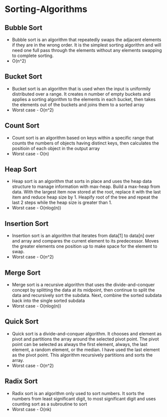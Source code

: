 # Sorting-Algorithms

## Bubble Sort
  - Bubble sort is an algorithm that repeatedly swaps the adjacent elements if they are in the wrong order. It is the simplest sorting algorithm and will need one full pass through the elements without any elements swapping to complete sorting. 
  - O(n^2)

## Bucket Sort
  - Bucket sort is an algorithm that is used when the input is uniformily distributed over a range. It creates n number of empty buckets and applies a sorting algorithm to the elements in each bucket, then takes the elements out of the buckets and joins them to a sorted array
  - Worst case - O(n^2)

## Count Sort
  - Count sort is an algorithm based on keys within a specific range that counts the numbers of objects having distinct keys, then calculates the positioin of each object in the output array
  - Worst case - O(n)
  
## Heap Sort
  - Heap sort is an algorithm that sorts in place and uses the heap data structure to manage information with max-heap. Build a max-heap from data. With the largest item now stored at the root, replace it with the last item and reduce heap size by 1. Heapify root of the tree and repeat the last 2 steps while the heap size is greater than 1.
  - Worst case - O(nlog(n))
  
## Insertion Sort
  - Insertion sort is an algorithm that iterates from data[1] to data[n] over and array and compares the current element to its predecessor. Moves the greater elements one position up to make space for the element to swap.
  - Worst case - O(n^2)
  
## Merge Sort
  - Merge sort is a recursive algorithm that uses the divide-and-conquer concept by splitting the data at its midpoint, then continue to split the data and recursively sort the subdata. Next, combine the sorted subdata back into the single sorted subdata
  - Worst case - O(nlog(n))

## Quick Sort
  - Quick sort is a divide-and-conquer algorithm. It chooses and element as pivot and partitions the array around the selected pivot point. The pivot point can be selected as always the first element, always, the last element, a random element, or the median. I have used the last element as the pivot point. This algorithm recursively partitions and sorts the array.
  - Worst case - O(n^2)

## Radix Sort
  - Radix sort is an algorithm only used to sort numbers. It sorts the numbers from least significant digit, to most significant digit and uses counting sort as a subroutine to sort
  - Worst case - O(nk)
  
